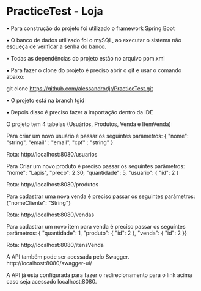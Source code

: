 # PracticeTest - Loja

• Para construção do projeto foi utilizado o framework Spring Boot

• O banco de dados utilizado foi o mySQL, ao executar o sistema não esqueça de verificar a senha do banco.

• Todas as dependências do projeto estão no arquivo pom.xml

• Para fazer o clone do projeto é preciso abrir o git e usar o comando abaixo:

git clone https://github.com/alessandrodjr/PracticeTest.git

• O projeto está na branch tgid

• Depois disso é preciso fazer a importação dentro da IDE

O projeto tem 4 tabelas (Usuários, Produtos, Venda e ItemVenda)

Para criar um novo usuário é passar os seguintes parâmetros: { "nome": "string", "email" : "email", "cpf" : "string" }

Rota: http://localhost:8080/usuarios

Para Criar um novo produto é preciso passar os seguintes parâmetros: "nome": "Lapis", "preco": 2.30, "quantidade": 5, "usuario": { "id": 2 }

Rota: http://localhost:8080/produtos

Para cadastrar uma nova venda é preciso passar os seguintes parâmetros: {"nomeCliente": "String"}

Rota: http://localhost:8080/vendas

Para cadastrar um novo item para venda é preciso passar os seguintes parâmetros: { "quantidade": 1, "produto": { "id": 2 }, "venda": { "id": 2 }}

Rota: http://localhost:8080/itensVenda


A API também pode ser acessada pelo Swagger. http://localhost:8080/swagger-ui/

A API já esta configurada para fazer o redirecionamento para o link acima caso seja acessado localhost:8080.
